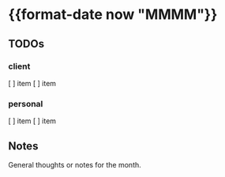 # {{format-date now "MMMM"}}

## TODOs

### client

[ ] item
[ ] item

### personal

[ ] item
[ ] item

## Notes

General thoughts or notes for the month.
